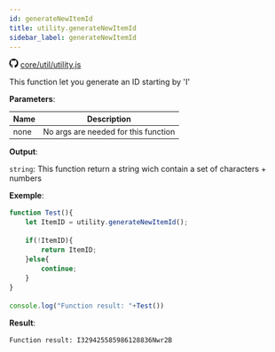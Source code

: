 ```yaml
---
id: generateNewItemId
title: utility.generateNewItemId
sidebar_label: generateNewItemId
---
```

![](/img/github.png) [core/util/utility.js](https://github.com/TrustedSourceLeaks/LeakedServer/blob/master/core/util/utility.js#L85)

This function let you generate an ID starting by 'I'

**Parameters**:

Name  |   Description 
----------- |   -----------
none  |  No args are needed for this function


**Output**:

`string`: This function return a string wich contain a set of characters + numbers


**Exemple**:
```js
function Test(){
    let ItemID = utility.generateNewItemId();

    if(!ItemID){
        return ItemID;
    }else{
        continue;
    }
}

console.log("Function result: "+Test())
```

**Result**:
```
Function result: I329425585986128836Nwr2B
```
